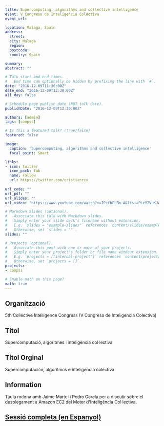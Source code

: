 ```yaml
---
title: Supercomputing, algorithms and collective intelligence
event: V Congreso de Inteligencia Colectiva
event_url: 

location: Malaga, Spain
address:
  street: 
  city: Malaga
  region: 
  postcode: 
  country: Spain

summary: 
abstract: ""

# Talk start and end times.
#   End time can optionally be hidden by prefixing the line with `#`.
date: "2016-12-09T11:30:00Z"
date_end: "2016-12-09T12:30:00Z"
all_day: false

# Schedule page publish date (NOT talk date).
publishDate: "2016-12-09T12:30:00Z"

authors: [admin]
tags: [compss]

# Is this a featured talk? (true/false)
featured: false

image:
  caption: 'Supercomputing, algorithms and collective intelligence'
  focal_point: Smart

links:
- icon: twitter
  icon_pack: fab
  name: Follow
  url: https://twitter.com/cristianrcv
  
url_code: ""
url_pdf: ""
url_slides: ""
url_video: "https://www.youtube.com/watch?v=IPcfbFLRn-A&list=PLeY7VuKJA5aUS1jZoiKZTl9fqaDb2aJf6&index=3"

# Markdown Slides (optional).
#   Associate this talk with Markdown slides.
#   Simply enter your slide deck's filename without extension.
#   E.g. `slides = "example-slides"` references `content/slides/example-slides.md`.
#   Otherwise, set `slides = ""`.
slides: ""

# Projects (optional).
#   Associate this post with one or more of your projects.
#   Simply enter your project's folder or file name without extension.
#   E.g. `projects = ["internal-project"]` references `content/project/deep-learning/index.md`.
#   Otherwise, set `projects = []`.
projects:
- compss

# Enable math on this page?
math: true
---
```


<h2>Organització</h2>

5th Collective Intelligence Congress (V Congreso de Inteligencia Colectiva)

<h2>Títol</h2>

Supercomputació, algoritmes i inteligència col·lectiva

<h2>Títol Orginal</h2>

Supercomputación, algoritmos e inteligencia colectiva

<h2>Information</h2>

Taula rodona amb Jaime Martel i Pedro García per a discutir sobre el desplegament a Amazon EC2 del Motor d'Inteligència Col·lectiva. 

<h2><a href="https://www.youtube.com/watch?v=IPcfbFLRn-A&list=PLeY7VuKJA5aUS1jZoiKZTl9fqaDb2aJf6&index=3" target="_blank">Sessió completa (en Espanyol)</a></h2>
